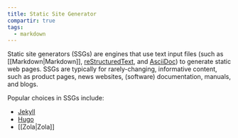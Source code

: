 ```yaml
---
title: Static Site Generator
compartir: true
tags:
  - markdown
---
```

Static site generators (SSGs) are engines that use text input files (such as [[Markdown|Markdown]], [reStructuredText](https://docutils.sourceforge.io/rst.html), and [AsciiDoc](https://asciidoc.org/)) to generate static web pages. SSGs are typically for rarely-changing, informative content, such as product pages, news websites, (software) documentation, manuals, and blogs.

Popular choices in SSGs include:

- [Jekyll](https://jekyllrb.com/)
- [Hugo](https://gohugo.io/)
- [[Zola|Zola]]
